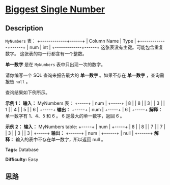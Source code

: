 # [Biggest Single Number][title]

## Description

`MyNumbers` 表：
            +-------------+------+    | Column Name | Type |    +-------------+------+    | num         | int  |    +-------------+------+    这张表没有主键。可能包含重复数字。    这张表的每一行都含有一个整数。    



**单一数字** 是在 `MyNumbers` 表中只出现一次的数字。

请你编写一个 SQL 查询来报告最大的 **单一数字** 。如果不存在 **单一数字** ，查询需报告 `null` 。

查询结果如下例所示。



**示例 1：**
            **输入：**    MyNumbers 表：    +-----+    | num |    +-----+    | 8   |    | 8   |    | 3   |    | 3   |    | 1   |    | 4   |    | 5   |    | 6   |    +-----+    **输出：**    +-----+    | num |    +-----+    | 6   |    +-----+    **解释：** 单一数字有 1、4、5 和 6 。    6 是最大的单一数字，返回 6 。    

**示例 2：**
            **输入：**    MyNumbers table:    +-----+    | num |    +-----+    | 8   |    | 8   |    | 7   |    | 7   |    | 3   |    | 3   |    | 3   |    +-----+    **输出：**    +------+    | num  |    +------+    | null |    +------+    **解释：** 输入的表中不存在单一数字，所以返回 null 。    




**Tags:** Database

**Difficulty:** Easy

## 思路

[title]: https://leetcode-cn.com/problems/biggest-single-number
